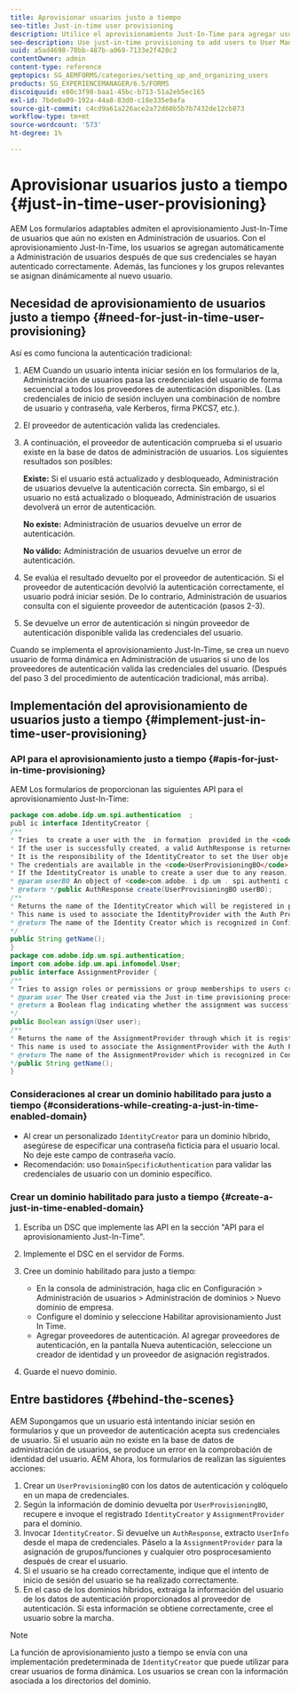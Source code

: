 ```yaml
---
title: Aprovisionar usuarios justo a tiempo
seo-title: Just-in-time user provisioning
description: Utilice el aprovisionamiento Just-In-Time para agregar usuarios a Administración de usuarios después de la autenticación correcta y asignar dinámicamente funciones y grupos relevantes al nuevo usuario.
seo-description: Use just-in-time provisioning to add users to User Management after successfull authentication and dynamically assign relevant roles and groups to the new user.
uuid: a5ad4698-70bb-487b-a069-7133e2f420c2
contentOwner: admin
content-type: reference
geptopics: SG_AEMFORMS/categories/setting_up_and_organizing_users
products: SG_EXPERIENCEMANAGER/6.5/FORMS
discoiquuid: e80c3f98-baa1-45bc-b713-51a2eb5ec165
exl-id: 7bde0a09-192a-44a8-83d0-c18e335e9afa
source-git-commit: c4cd9a61a226ace2a72d60b5b7b7432de12cb873
workflow-type: tm+mt
source-wordcount: '573'
ht-degree: 1%

---
```


# Aprovisionar usuarios justo a tiempo {#just-in-time-user-provisioning}

AEM Los formularios adaptables admiten el aprovisionamiento Just-In-Time de usuarios que aún no existen en Administración de usuarios. Con el aprovisionamiento Just-In-Time, los usuarios se agregan automáticamente a Administración de usuarios después de que sus credenciales se hayan autenticado correctamente. Además, las funciones y los grupos relevantes se asignan dinámicamente al nuevo usuario.

## Necesidad de aprovisionamiento de usuarios justo a tiempo {#need-for-just-in-time-user-provisioning}

Así es como funciona la autenticación tradicional:

1. AEM Cuando un usuario intenta iniciar sesión en los formularios de la, Administración de usuarios pasa las credenciales del usuario de forma secuencial a todos los proveedores de autenticación disponibles. (Las credenciales de inicio de sesión incluyen una combinación de nombre de usuario y contraseña, vale Kerberos, firma PKCS7, etc.).
1. El proveedor de autenticación valida las credenciales.
1. A continuación, el proveedor de autenticación comprueba si el usuario existe en la base de datos de administración de usuarios. Los siguientes resultados son posibles:

   **Existe:** Si el usuario está actualizado y desbloqueado, Administración de usuarios devuelve la autenticación correcta. Sin embargo, si el usuario no está actualizado o bloqueado, Administración de usuarios devolverá un error de autenticación.

   **No existe:** Administración de usuarios devuelve un error de autenticación.

   **No válido:** Administración de usuarios devuelve un error de autenticación.

1. Se evalúa el resultado devuelto por el proveedor de autenticación. Si el proveedor de autenticación devolvió la autenticación correctamente, el usuario podrá iniciar sesión. De lo contrario, Administración de usuarios consulta con el siguiente proveedor de autenticación (pasos 2-3).
1. Se devuelve un error de autenticación si ningún proveedor de autenticación disponible valida las credenciales del usuario.

Cuando se implementa el aprovisionamiento Just-In-Time, se crea un nuevo usuario de forma dinámica en Administración de usuarios si uno de los proveedores de autenticación valida las credenciales del usuario. (Después del paso 3 del procedimiento de autenticación tradicional, más arriba).

## Implementación del aprovisionamiento de usuarios justo a tiempo {#implement-just-in-time-user-provisioning}

### API para el aprovisionamiento justo a tiempo {#apis-for-just-in-time-provisioning}

AEM Los formularios de proporcionan las siguientes API para el aprovisionamiento Just-In-Time:

```java
package com.adobe.idp.um.spi.authentication  ;
publ ic interface IdentityCreator {
/**
* Tries  to create a user with the  in formation  provided in the <code>UserProvisioningBO</code> object.
* If the user is successfully created, a valid AuthResponse is returned along with the information using which the user was created.
* It is the responsibility of the IdentityCreator to set the User obje ct  in the cre dential map with th e  ke y  <code>UMA u thenticationUtil.authenticatedUserKey</code>
* The credentials are available in the <code>UserProvisioningBO</code> object in the 'credentials' property.
* If the IdentityCreator is unable to create a user due to any reason, it returns <code>null</code>
* @param userBO An object of <code>com.adobe. i dp.um . spi.authenti c ationUserProvisioningBO</code>
* @return */public AuthResponse create(UserProvisioningBO userBO);
/**
* Returns the name of the IdentityCreator which will be registered in preferences.
* This name is used to associate the IdentityProvider with the Auth Provider Configuration in the domain.
* @return The name of the Identity Creator which is recognized in Configuration.
*/
public String getName();
}
package com.adobe.idp.um.spi.authentication;
import com.adobe.idp.um.api.infomodel.User;
public interface AssignmentProvider {
/**
* Tries to assign roles or permissions or group memberships to users created via Just-in-time provisioning.
* @param user The User created via the Just-in-time provisioning process.
* @return a Boolean flag indicating whether the assignment was successful or not.
*/
public Boolean assign(User user);
/**
* Returns the name of the AssignmentProvider through which it is registered under preferences.
* This name is used to associate the AssignmentProvider with the Auth Provider Configuration in the domain.
* @return The name of the AssignmentProvider which is recognized in Configuration.
*/public String getName();
}
```

### Consideraciones al crear un dominio habilitado para justo a tiempo {#considerations-while-creating-a-just-in-time-enabled-domain}

* Al crear un personalizado `IdentityCreator` para un dominio híbrido, asegúrese de especificar una contraseña ficticia para el usuario local. No deje este campo de contraseña vacío.
* Recomendación: uso `DomainSpecificAuthentication` para validar las credenciales de usuario con un dominio específico.

### Crear un dominio habilitado para justo a tiempo {#create-a-just-in-time-enabled-domain}

1. Escriba un DSC que implemente las API en la sección &quot;API para el aprovisionamiento Just-In-Time&quot;.
1. Implemente el DSC en el servidor de Forms.
1. Cree un dominio habilitado para justo a tiempo:

   * En la consola de administración, haga clic en Configuración > Administración de usuarios > Administración de dominios > Nuevo dominio de empresa.
   * Configure el dominio y seleccione Habilitar aprovisionamiento Just In Time. <!--Fix broken link (See Setting up and managing domains).-->
   * Agregar proveedores de autenticación. Al agregar proveedores de autenticación, en la pantalla Nueva autenticación, seleccione un creador de identidad y un proveedor de asignación registrados.

1. Guarde el nuevo dominio.

## Entre bastidores {#behind-the-scenes}

AEM Supongamos que un usuario está intentando iniciar sesión en formularios y que un proveedor de autenticación acepta sus credenciales de usuario. Si el usuario aún no existe en la base de datos de administración de usuarios, se produce un error en la comprobación de identidad del usuario. AEM Ahora, los formularios de realizan las siguientes acciones:

1. Crear un `UserProvisioningBO` con los datos de autenticación y colóquelo en un mapa de credenciales.
1. Según la información de dominio devuelta por `UserProvisioningBO`, recupere e invoque el registrado `IdentityCreator` y `AssignmentProvider` para el dominio.
1. Invocar `IdentityCreator`. Si devuelve un `AuthResponse`, extracto `UserInfo` desde el mapa de credenciales. Páselo a la `AssignmentProvider` para la asignación de grupos/funciones y cualquier otro posprocesamiento después de crear el usuario.
1. Si el usuario se ha creado correctamente, indique que el intento de inicio de sesión del usuario se ha realizado correctamente.
1. En el caso de los dominios híbridos, extraiga la información del usuario de los datos de autenticación proporcionados al proveedor de autenticación. Si esta información se obtiene correctamente, cree el usuario sobre la marcha.

>[!NOTE]
>
>La función de aprovisionamiento justo a tiempo se envía con una implementación predeterminada de `IdentityCreator` que puede utilizar para crear usuarios de forma dinámica. Los usuarios se crean con la información asociada a los directorios del dominio.
